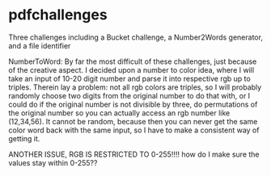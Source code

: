 # pdfchallenges
Three challenges including a Bucket challenge, a Number2Words generator, and a file identifier

NumberToWord: 
By far the most difficult of these challenges, just because of the creative aspect. I decided upon a number to color idea, where I will take an input of 10-20 digit number and parse it into respective rgb up to triples. 
Therein lay a problem: not all rgb colors are triples, so I will probably randomly choose two digits from the original number to do that with, or I could do if the original number is not divisible by three, do permutations of the original number so you can actually access an rgb number like (12,34,56). It cannot be random, because then you can never get the same color word back with the same input, so I have to make a consistent way of getting it. 

ANOTHER ISSUE, RGB IS RESTRICTED TO 0-255!!!! how do I make sure the values stay within 0-255??



